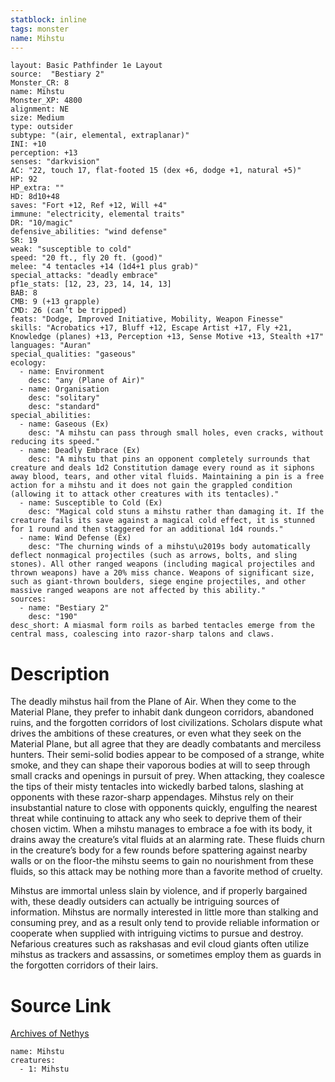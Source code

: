 ```yaml
---
statblock: inline
tags: monster
name: Mihstu
---
```

```statblock
layout: Basic Pathfinder 1e Layout
source:  "Bestiary 2"
Monster_CR: 8
name: Mihstu
Monster_XP: 4800
alignment: NE
size: Medium
type: outsider
subtype: "(air, elemental, extraplanar)"
INI: +10
perception: +13
senses: "darkvision"
AC: "22, touch 17, flat-footed 15 (dex +6, dodge +1, natural +5)"
HP: 92
HP_extra: ""
HD: 8d10+48
saves: "Fort +12, Ref +12, Will +4"
immune: "electricity, elemental traits"
DR: "10/magic"
defensive_abilities: "wind defense"
SR: 19
weak: "susceptible to cold"
speed: "20 ft., fly 20 ft. (good)"
melee: "4 tentacles +14 (1d4+1 plus grab)"
special_attacks: "deadly embrace"
pf1e_stats: [12, 23, 23, 14, 14, 13]
BAB: 8
CMB: 9 (+13 grapple)
CMD: 26 (can’t be tripped)
feats: "Dodge, Improved Initiative, Mobility, Weapon Finesse"
skills: "Acrobatics +17, Bluff +12, Escape Artist +17, Fly +21, Knowledge (planes) +13, Perception +13, Sense Motive +13, Stealth +17"
languages: "Auran"
special_qualities: "gaseous"
ecology:
  - name: Environment
    desc: "any (Plane of Air)"
  - name: Organisation
    desc: "solitary"
    desc: "standard"
special_abilities:
  - name: Gaseous (Ex)
    desc: "A mihstu can pass through small holes, even cracks, without reducing its speed."
  - name: Deadly Embrace (Ex)
    desc: "A mihstu that pins an opponent completely surrounds that creature and deals 1d2 Constitution damage every round as it siphons away blood, tears, and other vital fluids. Maintaining a pin is a free action for a mihstu and it does not gain the grappled condition (allowing it to attack other creatures with its tentacles)."
  - name: Susceptible to Cold (Ex)
    desc: "Magical cold stuns a mihstu rather than damaging it. If the creature fails its save against a magical cold effect, it is stunned for 1 round and then staggered for an additional 1d4 rounds."
  - name: Wind Defense (Ex)
    desc: "The churning winds of a mihstu\u2019s body automatically deflect nonmagical projectiles (such as arrows, bolts, and sling stones). All other ranged weapons (including magical projectiles and thrown weapons) have a 20% miss chance. Weapons of significant size, such as giant-thrown boulders, siege engine projectiles, and other massive ranged weapons are not affected by this ability."
sources:
  - name: "Bestiary 2"
    desc: "190"
desc_short: A miasmal form roils as barbed tentacles emerge from the central mass, coalescing into razor-sharp talons and claws.
```
# Description
The deadly mihstus hail from the Plane of Air. When they come to the Material Plane, they prefer to inhabit dank dungeon corridors, abandoned ruins, and the forgotten corridors of lost civilizations. Scholars dispute what drives the ambitions of these creatures, or even what they seek on the Material Plane, but all agree that they are deadly combatants and merciless hunters. Their semi-solid bodies appear to be composed of a strange, white smoke, and they can shape their vaporous bodies at will to seep through small cracks and openings in pursuit of prey. When attacking, they coalesce the tips of their misty tentacles into wickedly barbed talons, slashing at opponents with these razor-sharp appendages. Mihstus rely on their insubstantial nature to close with opponents quickly, engulfing the nearest threat while continuing to attack any who seek to deprive them of their chosen victim. When a mihstu manages to embrace a foe with its body, it drains away the creature’s vital fluids at an alarming rate. These fluids churn in the creature’s body for a few rounds before spattering against nearby walls or on the floor-the mihstu seems to gain no nourishment from these fluids, so this attack may be nothing more than a favorite method of cruelty.

Mihstus are immortal unless slain by violence, and if properly bargained with, these deadly outsiders can actually be intriguing sources of information. Mihstus are normally interested in little more than stalking and consuming prey, and as a result only tend to provide reliable information or cooperate when supplied with intriguing victims to pursue and destroy. Nefarious creatures such as rakshasas and evil cloud giants often utilize mihstus as trackers and assassins, or sometimes employ them as guards in the forgotten corridors of their lairs.
# Source Link
[Archives of Nethys](https://aonprd.com/MonsterDisplay.aspx?ItemName=Mihstu)
```encounter-table
name: Mihstu
creatures:
  - 1: Mihstu
```
